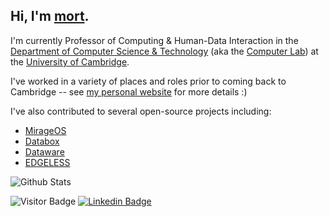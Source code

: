 ## Hi, I'm [mort](https://mort.io/).

I'm currently Professor of Computing & Human-Data Interaction in the [Department of Computer Science & Technology](https://www.cst.cam.ac.uk/) (aka the [Computer Lab](https://www.cl.cam.ac.uk/)) at the [University of Cambridge](https://www.cam.ac.uk/).

I've worked in a variety of places and roles prior to coming back to Cambridge -- see [my personal website](https://mort.io/me/) for more details :)

I've also contributed to several open-source projects including:
- [MirageOS](https://github.com/mirage)
- [Databox](https://github.com/me-box)
- [Dataware](https://github.com/dataware)
- [EDGELESS](https://github.com/edgeless-project)

![Github Stats](https://github-readme-stats.vercel.app/api?username=mor1&theme=transparent&count_private=true&show_icons=true&include_all_commits=true&show=reviews,discussions_started,discussions_answered,prs_merged,prs_merged_percentage)


<!-- 
![Visitor Badge](https://visitor-badge.laobi.icu/badge?page_id=mor1.mor1)
![Visitor Count](https://profile-counter.glitch.me/mor1/count.svg)
-->

![Visitor Badge](https://visitor-badge.laobi.icu/badge?page_id=mor1.mor1)
[![Linkedin Badge](https://img.shields.io/badge/-mort-blue?style=flat-square&logo=Linkedin&logoColor=white&link=https://www.linkedin.com/in/richard-mortier/)](https://www.linkedin.com/in/richard-mortier/)

<!--
[![Youtube Badge](https://img.shields.io/badge/-koolkanna-darkred?style=flat-square&logo=youtube&logoColor=white&link=https://www.youtube.com/c/koolkanna)](https://www.youtube.com/c/koolkanna)

<img align="left" src="https://github-readme-stats.vercel.app/api?username=mor1&show_icons=true&count_private=true&theme=gruvbox" />

<img src="https://github-readme-stats.vercel.app/api/top-langs/?username=mor1&layout=compact&count_private=true&theme=gruvbox" />
<img src="https://github-readme-stats.vercel.app/api/wakatime?username=mor1&theme=gruvbox" />  
<a href="https://github.com/rafi0101/Android-Room-Database-Backup" target="_blank"><img align="center" src="https://github-readme-stats.vercel.app/api/pin/?username=mor1&repo=Android-Room-Database-Backup&theme=gruvbox""></a>
<a href="https://github.com/rafi0101/Stundenplan" target="_blank"><img align="center" src="https://github-readme-stats.vercel.app/api/pin/?username=mor1&repo=Stundenplan&theme=gruvbox""></a>
<a href="https://github.com/rafi0101/traefik-ssl-certificate-exporter" target="_blank"><img align="center" src="https://github-readme-stats.vercel.app/api/pin/?username=mor1&repo=traefik-ssl-certificate-exporter&theme=gruvbox""></a>
<a href="https://github.com/rafi0101/logstash-pipelines" target="_blank"><img align="center" src="https://github-readme-stats.vercel.app/api/pin/?username=mor1&repo=logstash-pipelines&theme=gruvbox""></a>  
-->
